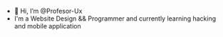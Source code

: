 - 👋 Hi, I’m @Profesor-Ux
- I'm a Website Design && Programmer and currently learning hacking and mobile application 

<!---
Profesor-Ux/Profesor-Ux is a ✨ special ✨ repository because its `README.md` (this file) appears on your GitHub profile.
You can click the Preview link to take a look at your changes.
--->
